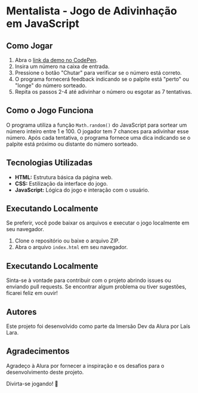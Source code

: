 # Mentalista - Jogo de Adivinhação em JavaScript

## Como Jogar

1. Abra o [link da demo no CodePen](https://codepen.io/La-s-Lara/pen/eYxExeb?editors=1010).
2. Insira um número na caixa de entrada.
3. Pressione o botão "Chutar" para verificar se o número está correto.
4. O programa fornecerá feedback indicando se o palpite está "perto" ou "longe" do número sorteado.
5. Repita os passos 2-4 até adivinhar o número ou esgotar as 7 tentativas.

## Como o Jogo Funciona

O programa utiliza a função `Math.random()` do JavaScript para sortear um número inteiro entre 1 e 100. O jogador tem 7 chances para adivinhar esse número. Após cada tentativa, o programa fornece uma dica indicando se o palpite está próximo ou distante do número sorteado.

## Tecnologias Utilizadas

- **HTML:** Estrutura básica da página web.
- **CSS:** Estilização da interface do jogo.
- **JavaScript:** Lógica do jogo e interação com o usuário.

## Executando Localmente

Se preferir, você pode baixar os arquivos e executar o jogo localmente em seu navegador.

1. Clone o repositório ou baixe o arquivo ZIP.
2. Abra o arquivo `index.html` em seu navegador.

## Executando Localmente

Sinta-se à vontade para contribuir com o projeto abrindo issues ou enviando pull requests. Se encontrar algum problema ou tiver sugestões, ficarei feliz em ouvir!

## Autores
Este projeto foi desenvolvido como parte da Imersão Dev da Alura por Laís Lara.

## Agradecimentos
Agradeço à Alura por fornecer a inspiração e os desafios para o desenvolvimento deste projeto.

Divirta-se jogando! 🔮
